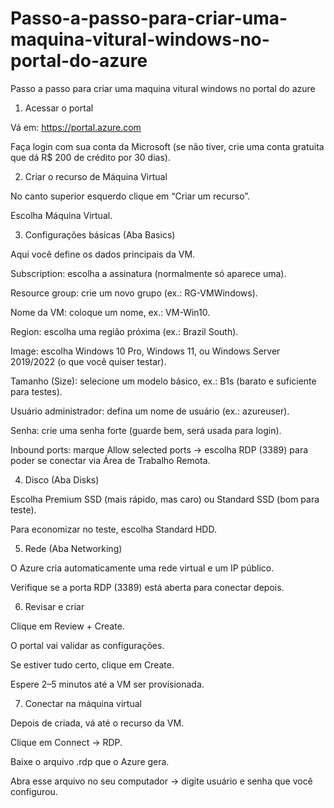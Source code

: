 # Passo-a-passo-para-criar-uma-maquina-vitural-windows-no-portal-do-azure
Passo a passo para criar uma maquina vitural windows no portal do azure
1. Acessar o portal

Vá em: https://portal.azure.com

Faça login com sua conta da Microsoft (se não tiver, crie uma conta gratuita que dá R$ 200 de crédito por 30 dias).

2. Criar o recurso de Máquina Virtual

No canto superior esquerdo clique em “Criar um recurso”.

Escolha Máquina Virtual.

3. Configurações básicas (Aba Basics)

Aqui você define os dados principais da VM.

Subscription: escolha a assinatura (normalmente só aparece uma).

Resource group: crie um novo grupo (ex.: RG-VMWindows).

Nome da VM: coloque um nome, ex.: VM-Win10.

Region: escolha uma região próxima (ex.: Brazil South).

Image: escolha Windows 10 Pro, Windows 11, ou Windows Server 2019/2022 (o que você quiser testar).

Tamanho (Size): selecione um modelo básico, ex.: B1s (barato e suficiente para testes).

Usuário administrador: defina um nome de usuário (ex.: azureuser).

Senha: crie uma senha forte (guarde bem, será usada para login).

Inbound ports: marque Allow selected ports → escolha RDP (3389) para poder se conectar via Área de Trabalho Remota.

4. Disco (Aba Disks)

Escolha Premium SSD (mais rápido, mas caro) ou Standard SSD (bom para teste).

Para economizar no teste, escolha Standard HDD.

5. Rede (Aba Networking)

O Azure cria automaticamente uma rede virtual e um IP público.

Verifique se a porta RDP (3389) está aberta para conectar depois.

6. Revisar e criar

Clique em Review + Create.

O portal vai validar as configurações.

Se estiver tudo certo, clique em Create.

Espere 2–5 minutos até a VM ser provisionada.

7. Conectar na máquina virtual

Depois de criada, vá até o recurso da VM.

Clique em Connect → RDP.

Baixe o arquivo .rdp que o Azure gera.

Abra esse arquivo no seu computador → digite usuário e senha que você configurou.
